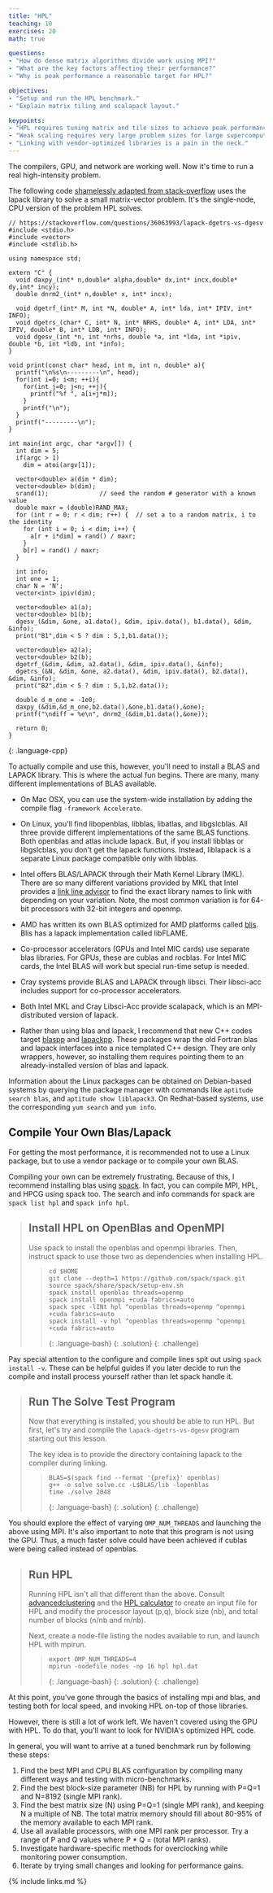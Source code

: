 ```yaml
---
title: "HPL"
teaching: 10
exercises: 20
math: true

questions:
- "How do dense matrix algorithms divide work using MPI?"
- "What are the key factors affecting their performance?"
- "Why is peak performance a reasonable target for HPL?"

objectives:
- "Setup and run the HPL benchmark."
- "Explain matrix tiling and scalapack layout."

keypoints:
- "HPL requires tuning matrix and tile sizes to achieve peak performance."
- "Weak scaling requires very large problem sizes for large supercomputers."
- "Linking with vendor-optimized libraries is a pain in the neck."
---
```


The compilers, GPU, and network are working well.  Now it's time
to run a real high-intensity problem.

The following code [shamelessly adapted from stack-overflow](https://stackoverflow.com/questions/36063993/lapack-dgetrs-vs-dgesv)
uses the lapack library to solve a small
matrix-vector problem.  It's the single-node, CPU version
of the problem HPL solves.

~~~
// https://stackoverflow.com/questions/36063993/lapack-dgetrs-vs-dgesv
#include <stdio.h>
#include <vector>
#include <stdlib.h>

using namespace std;

extern "C" {
  void daxpy_(int* n,double* alpha,double* dx,int* incx,double* dy,int* incy);
  double dnrm2_(int* n,double* x, int* incx);

  void dgetrf_(int* M, int *N, double* A, int* lda, int* IPIV, int* INFO);
  void dgetrs_(char* C, int* N, int* NRHS, double* A, int* LDA, int* IPIV, double* B, int* LDB, int* INFO);
  void dgesv_(int *n, int *nrhs, double *a, int *lda, int *ipiv, double *b, int *ldb, int *info);
}

void print(const char* head, int m, int n, double* a){
  printf("\n%s\n---------\n", head);
  for(int i=0; i<m; ++i){
    for(int j=0; j<n; ++j){
      printf("%f ", a[i+j*m]);
    }
    printf("\n");
  }
  printf("---------\n");
}

int main(int argc, char *argv[]) {
  int dim = 5;
  if(argc > 1)
    dim = atoi(argv[1]);

  vector<double> a(dim * dim);
  vector<double> b(dim);
  srand(1);              // seed the random # generator with a known value
  double maxr = (double)RAND_MAX;
  for (int r = 0; r < dim; r++) {  // set a to a random matrix, i to the identity
    for (int i = 0; i < dim; i++) {
      a[r + i*dim] = rand() / maxr;
    }
    b[r] = rand() / maxr;
  }

  int info;
  int one = 1;
  char N = 'N';
  vector<int> ipiv(dim);

  vector<double> a1(a);
  vector<double> b1(b);
  dgesv_(&dim, &one, a1.data(), &dim, ipiv.data(), b1.data(), &dim, &info);
  print("B1",dim < 5 ? dim : 5,1,b1.data());

  vector<double> a2(a);
  vector<double> b2(b);
  dgetrf_(&dim, &dim, a2.data(), &dim, ipiv.data(), &info);
  dgetrs_(&N, &dim, &one, a2.data(), &dim, ipiv.data(), b2.data(), &dim, &info);
  print("B2",dim < 5 ? dim : 5,1,b2.data());

  double d_m_one = -1e0;
  daxpy_(&dim,&d_m_one,b2.data(),&one,b1.data(),&one);
  printf("\ndiff = %e\n", dnrm2_(&dim,b1.data(),&one));

  return 0;
}
~~~
{: .language-cpp}

To actually compile and use this, however, you'll need
to install a BLAS and LAPACK library.
This is where the actual fun begins.  There are many,
many different implementations of BLAS available.

* On Mac OSX, you can use the system-wide installation
  by adding the compile flag `-framework Accelerate`.

* On Linux, you'll find libopenblas, libblas, libatlas,
  and libgslcblas.  All three provide different implementations
  of the same BLAS functions.  Both openblas and atlas
  include lapack.  But, if you install libblas or libgslcblas,
  you don't get the lapack functions.  Instead, liblapack
  is a separate Linux package compatible only with libblas.

* Intel offers BLAS/LAPACK through their Math Kernel Library (MKL).
  There are so many different variations provided by MKL
  that Intel provides a [link line advisor](http://software.intel.com/en-us/articles/intel-mkl-link-line-advisor) to find the exact library names
  to link with depending on your variation.  Note, the most
  common variation is for 64-bit processors with 32-bit
  integers and openmp.

* AMD has written its own BLAS optimized for AMD platforms
  called [blis](https://developer.amd.com/amd-aocl/blas-library/).
  Blis has a lapack implementation called libFLAME.

* Co-processor accelerators (GPUs and Intel MIC cards) use
  separate blas libraries.  For GPUs, these are cublas and rocblas.
  For Intel MIC cards, the Intel BLAS will work but special
  run-time setup is needed.

* Cray systems provide BLAS and LAPACK through libsci.
  Their libsci-acc includes support for co-processor
  accelerators.

* Both Intel MKL and Cray Libsci-Acc provide scalapack,
  which is an MPI-distributed version of lapack.

* Rather than using blas and lapack, I recommend
  that new C++ codes target [blaspp](https://icl.bitbucket.io/blaspp/)
  and [lapackpp](https://bitbucket.org/icl/lapackpp).
  These packages wrap the old Fortran blas and lapack
  interfaces into a nice templated C++ design.
  They are only wrappers, however, so
  installing them requires pointing them to an
  already-installed version of blas and lapack.

Information about the Linux packages can be obtained
on Debian-based systems by querying the package manager
with commands like `aptitude search blas`, and
`aptitude show liblapack3`.
On Redhat-based systems, use the corresponding
`yum search` and `yum info`.


## Compile Your Own Blas/Lapack

For getting the most performance, it is recommended
not to use a Linux package, but to use a vendor
package or to compile your own BLAS.

Compiling your own can be extremely frustrating.
Because of this, I recommend installing blas
using [spack](spack.readthedocs.io).
In fact, you can compile MPI, HPL, and HPCG using
spack too.  The search and info commands
for spack are `spack list hpl`
and `spack info hpl`.


> ## Install HPL on OpenBlas and OpenMPI
> 
> Use spack to install the openblas and openmpi libraries.
> Then, instruct spack to use those two as dependencies
> when installing HPL.
>
> > ~~~
> > cd $HOME
> > git clone --depth=1 https://github.com/spack/spack.git
> > source spack/share/spack/setup-env.sh
> > spack install openblas threads=openmp
> > spack install openmpi +cuda fabrics=auto
> > spack spec -lINt hpl ^openblas threads=openmp ^openmpi +cuda fabrics=auto
> > spack install -v hpl ^openblas threads=openmp ^openmpi +cuda fabrics=auto
> > ~~~
> > {: .language-bash}
> {: .solution}
{: .challenge}

Pay special attention to the configure and compile lines spit out
using `spack install -v`.  These can be helpful guides if you later
decide to run the compile and install process yourself
rather than let spack handle it.

> ## Run The Solve Test Program
>
> Now that everything is installed, you should be able to run HPL.
> But first, let's try and compile the `lapack-dgetrs-vs-dgesv`
> program starting out this lesson.
>
> The key idea is to provide the directory containing lapack
> to the compiler during linking.
>
> > ~~~
> > BLAS=$(spack find --format '{prefix}' openblas)
> > g++ -o solve solve.cc -L$BLAS/lib -lopenblas
> > time ./solve 2048
> > ~~~
> > {: .language-bash}
> {: .solution}
{: .challenge}

You should explore the effect of varying `OMP_NUM_THREADS` and
launching the above using MPI.  It's also important
to note that this program is not using the GPU.
Thus, a much faster solve could have been achieved
if cublas were being called instead of openblas.

> ## Run HPL
>
> Running HPL isn't all that different than the above.
> Consult [advancedclustering](https://www.advancedclustering.com/act_kb/tune-hpl-dat-file) and the [HPL calculator](https://hpl-calculator.sourceforge.net/hpl-calculations.php) to create an input file for HPL and modify the processor
> layout (p,q), block size (nb), and total number of blocks (n/nb and m/nb).
> 
> Next, create a node-file listing the nodes available to run,
> and launch HPL with mpirun.
>
> > ~~~
> > export OMP_NUM_THREADS=4
> > mpirun -nodefile nodes -np 16 hpl hpl.dat
> > ~~~
> > {: .language-bash}
> {: .solution}
{: .challenge}

At this point, you've gone through the basics of installing
mpi and blas, and testing both for local speed, and invoking
HPL on-top of those libraries.

However, there is still a lot of work left.
We haven't covered using the GPU with HPL.
To do that, you'll want to look for NVIDIA's
optimized HPL code.

In general, you will want to arrive at a tuned
benchmark run by following these steps:

1. Find the best MPI and CPU BLAS configuration by
   compiling many different ways and testing with micro-benchmarks.
2. Find the best block-size parameter (NB) for HPL
   by running with P=Q=1 and N=8192 (single MPI rank).
3. Find the best matrix size (N) using P=Q=1 (single MPI rank),
   and keeping N a multiple of NB.  The total matrix memory
   should fill about 80-95% of the memory available to each
   MPI rank.
4. Use all available processors, with one MPI rank per processor.
   Try a range of P and Q values where P * Q = (total MPI ranks).
5. Investigate hardware-specific methods for overclocking
   while monitoring power consumption.
6. Iterate by trying small changes and looking for performance gains.

{% include links.md %}
